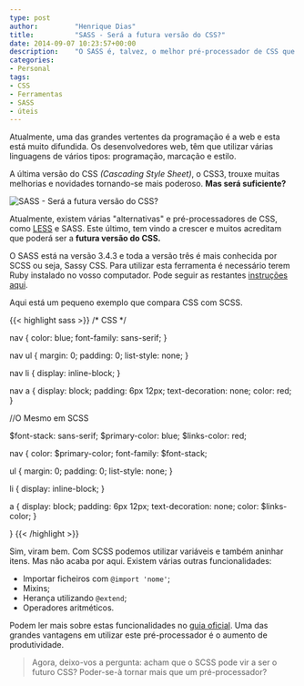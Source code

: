 ```yaml
---
type: post
author:         "Henrique Dias"
title:          "SASS - Será a futura versão do CSS?"
date: 2014-09-07 10:23:57+00:00
description:    "O SASS é, talvez, o melhor pré-processador de CSS que existe. Mas, será que continuará a ser apenas um pré-processador? Ou poderá vir a ser mais que isso?"
categories:
- Personal
tags:
- CSS
- Ferramentas
- SASS
- úteis
---
```


Atualmente, uma das grandes vertentes da programação é a web e esta está muito difundida. Os desenvolvedores web, têm que utilizar várias linguagens de vários tipos: programação, marcação e estilo.

A última versão do CSS _(Cascading Style Sheet)_, o CSS3, trouxe muitas melhorias e novidades tornando-se mais poderoso. **Mas será suficiente?**

![SASS - Será a futura versão do CSS?](/images/sass.jpg)

Atualmente, existem várias "alternativas" e pré-processadores de CSS, como [LESS](http://lesscss.org/) e SASS. Este último, tem vindo a crescer e muitos acreditam que poderá ser a **futura versão do CSS.**

O SASS está na versão 3.4.3 e toda a versão três é mais conhecida por SCSS ou seja, Sassy CSS. Para utilizar esta ferramenta é necessário terem Ruby instalado no vosso computador. Pode seguir as restantes [instruções aqui](http://sass-lang.com/install).

Aqui está um pequeno exemplo que compara CSS com SCSS.

{{< highlight sass >}}
/* CSS */

nav {
  color: blue;
  font-family: sans-serif;
}

nav ul {
  margin: 0;
  padding: 0;
  list-style: none;
}


nav li { display: inline-block; }

nav a {
  display: block;
  padding: 6px 12px;
  text-decoration: none;
  color: red;
}

//O Mesmo em SCSS

$font-stack:    sans-serif;
$primary-color: blue;
$links-color:   red;

nav {
  color: $primary-color;
  font-family: $font-stack;

  ul {
    margin: 0;
    padding: 0;
    list-style: none;
  }

  li { display: inline-block; }

  a {
    display: block;
    padding: 6px 12px;
    text-decoration: none;
    color: $links-color;
  }

}
{{< /highlight >}}

Sim, viram bem. Com SCSS podemos utilizar variáveis e também aninhar itens. Mas não acaba por aqui. Existem várias outras funcionalidades:


  * Importar ficheiros com ```@import 'nome'```;
  * Mixins;
  * Herança utilizando ```@extend```;
  * Operadores aritméticos.


Podem ler mais sobre estas funcionalidades no [guia oficial](http://sass-lang.com/guide). Uma das grandes vantagens em utilizar este pré-processador é o aumento de produtividade.

> Agora, deixo-vos a pergunta: acham que o SCSS pode vir a ser o futuro CSS?
> Poder-se-à tornar mais que um pré-processador?

